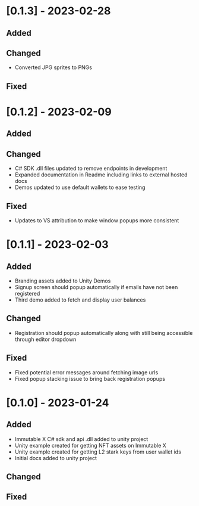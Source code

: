 # [0.1.3] - 2023-02-28
## Added

## Changed
* Converted JPG sprites to PNGs

## Fixed

# [0.1.2] - 2023-02-09
## Added

## Changed
* C# SDK .dll files updated to remove endpoints in development
* Expanded documentation in Readme including links to external hosted docs
* Demos updated to use default wallets to ease testing

## Fixed
* Updates to VS attribution to make window popups more consistent

# [0.1.1] - 2023-02-03
## Added
* Branding assets added to Unity Demos
* Signup screen should popup automatically if emails have not been registered
* Third demo added to fetch and display user balances

## Changed
* Registration should popup automatically along with still being accessible through editor dropdown

## Fixed
* Fixed potential error messages around fetching image urls
* Fixed popup stacking issue to bring back registration popups

# [0.1.0] - 2023-01-24
## Added
* Immutable X C# sdk and api .dll added to unity project
* Unity example created for getting NFT assets on Immutable X
* Unity example created for getting L2 stark keys from user wallet ids
* Initial docs added to unity project

## Changed

## Fixed
